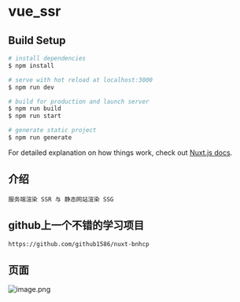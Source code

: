 # vue_ssr

## Build Setup

```bash
# install dependencies
$ npm install

# serve with hot reload at localhost:3000
$ npm run dev

# build for production and launch server
$ npm run build
$ npm run start

# generate static project
$ npm run generate
```

For detailed explanation on how things work, check out [Nuxt.js docs](https://nuxtjs.org).

## 介绍
    服务端渲染 SSR 与 静态网站渲染 SSG
    
## github上一个不错的学习项目
    https://github.com/github1586/nuxt-bnhcp
    
## 页面
![image.png](https://liuer1211.github.io/vue_ssr/show/1.png)
